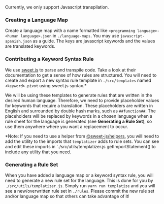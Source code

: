 Currently, we only support Javascript transpilation.

### Creating a Language Map
Create a language map with a name formatted like `<programming language>-<human language>.json` in `./language-maps`. 
You may use `javascript-spanish.json` as a guide. The keys are javascript keywords and the values are translated keywords.

### Contributing a Keyword Syntax Rule
We use [sweet.js](https://www.sweetjs.org/) to parse and transpile code. Take a look at their documentation to get a sense 
of how rules are structured. You will need to create and export a new syntax rule template in `./src/templates` named 
`<keyword>.pivot` using sweet.js syntax.* 

We will be using these templates to generate rules that are written in the desired human language. Therefore, we need to 
provide placeholder values for keywords that require a translation.  These placeholders are written in English and surrounded
by double hash marks, such as `##function##`. The placeholders will be replaced by keywords in a chosen language when a rule sheet 
for the language is generated (see **Generating a Rule Set**), so use them anywhere where you want a replacement to occur.

*Note: If you need to use a helper from [@sweet-js/helpers](https://github.com/sweet-js/sweet-core/blob/ef72806d02326229f3f124222e251e9aae6c8bc4/helpers.js), 
you will need to add the utility to the imports that `templatizer` adds to rule sets. You can see and edit these imports in 
`./src/utils/templatizer.js getImportStatement() to include any utility that you need.

### Generating a Rule Set
When you have added a language map or a keyword syntax rule, you will need to generate a new rule set for the language.  This is 
done for you by `./src/utils/templatizer.js`. Simply run `yarn run templatize` and you will see a new/overwritten rule set in `./rules`.
Please commit the new rule set and/or language map so that others can take advantage of it! 

